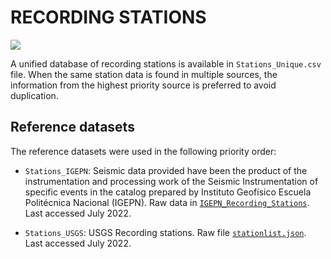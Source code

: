 # RECORDING STATIONS

![](recording_stations.png)

A unified database of recording stations is available in `Stations_Unique.csv` file.
When the same station data is found in multiple sources, the information from the highest priority source is preferred to avoid duplication.


## Reference datasets

The reference datasets were used in the following priority order:

- `Stations_IGEPN`: Seismic data provided have been the product of the instrumentation and processing work of the Seismic Instrumentation of specific events in the catalog prepared by Instituto Geofísico Escuela Politécnica Nacional (IGEPN). Raw data in [`IGEPN_Recording_Stations`](https://www.igepn.edu.ec/registros-acelerograficos/formulario-registros-acelerograficos). Last accessed July 2022.

- `Stations_USGS`: USGS Recording stations. Raw file [`stationlist.json`](https://earthquake.usgs.gov/product/shakemap/us20005j32/atlas/1594162309877/download/stationlist.json). Last accessed July 2022.